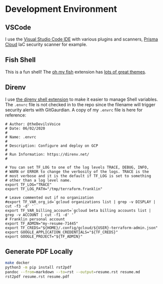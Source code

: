 # Development Environment

## VSCode

I use the [Visual Studio Code IDE](https://code.visualstudio.com/) with various plugins
and scanners, [Prisma Cloud](https://marketplace.visualstudio.com/items?itemName=PaloAltoNetworksInc.prisma-cloud) IaC security scanner for example.

## Fish Shell

This is a fun shell! The [oh my fish](https://github.com/oh-my-fish/oh-my-fish)
extension has [lots of great themes](https://github.com/oh-my-fish/oh-my-fish/blob/master/docs/Themes.md).

## Direnv

I use [the direnv shell extension](https://direnv.net/) to make
it easier to manage Shell variables. The `.envrc` file is not
checked in to the repo since the filename will trigger security
alerts with GitGaurdian. A copy of my `.envrc` file is
here for reference:

``` fish
# Author: @theDevilsVoice
# Date: 06/02/2020
#
# Name: .envrc
#
# Description: Configure and deploy on GCP
#
# Run Information: https://direnv.net/
#

# You can set TF_LOG to one of the log levels TRACE, DEBUG, INFO,
# WARN or ERROR to change the verbosity of the logs. TRACE is the
# most verbose and it is the default if TF_LOG is set to something
# other than a log level name.
export TF_LOG="TRACE"
export TF_LOG_PATH="/tmp/terraform.franklin"

# Leave commented out if no organization
#export TF_VAR_org_id=`gcloud organizations list | grep -v DISPLAY | cut -f3 -d' '`
export TF_VAR_billing_account=`gcloud beta billing accounts list | grep -v ACCOUNT | cut -f1 -d' '`
# Franklin personal account
export TF_ADMIN="my-resume-71445"
export TF_CREDS="${HOME}/.config/gcloud/${USER}-terraform-admin.json"
export GOOGLE_APPLICATION_CREDENTIALS="${TF_CREDS}"
export GOOGLE_PROJECT="${TF_ADMIN}"
```

## Generate PDF Locally

``` bash
make docker
python3 -m pip install rst2pdf
pandoc --from=markdown --to=rst --output=resume.rst resume.md
rst2pdf resume.rst resume.pdf
```
